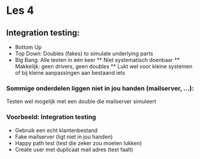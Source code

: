 # Les 4

## Integration testing:

* Bottom Up
* Top Down: Doubles (fakes) to simulate underlying parts
* Big Bang: Alle testen in één keer
    ** Niet systematisch doenbaar
    ** Makkelijk: geen drivers, geen doubles
    ** Lukt wel voor kleine systemen of bij kleine aanpassingen aan bestaand iets

### Sommige onderdelen liggen niet in jou handen (mailserver, ...):

Testen wel mogelijk met een double die mailserver simuleert

### Voorbeeld: Integration testing

* Gebruik een echt klantenbestand
* Fake mailserver (ligt niet in jou handen)
* Happy path test (test die zeker zou moeten lukken)
* Create user met duplicaat mail adres (test faalt)
